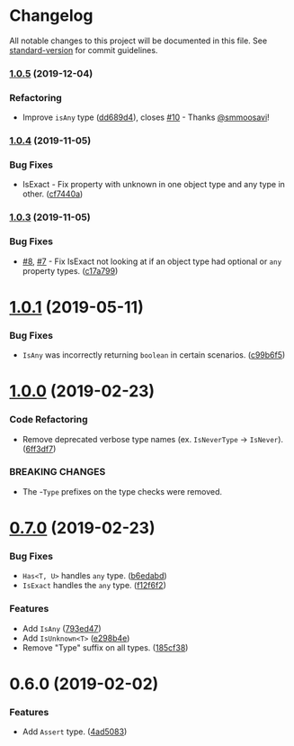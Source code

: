 # Changelog

All notable changes to this project will be documented in this file. See [standard-version](https://github.com/conventional-changelog/standard-version) for commit guidelines.

### [1.0.5](https://github.com/dsherret/conditional-type-checks/compare/v1.0.4...v1.0.5) (2019-12-04)


### Refactoring

* Improve `isAny` type ([dd689d4](https://github.com/dsherret/conditional-type-checks/commit/dd689d4)), closes [#10](https://github.com/dsherret/conditional-type-checks/issues/10) - Thanks [@smmoosavi](https://github.com/smmoosavi)!



### [1.0.4](https://github.com/dsherret/conditional-type-checks/compare/v1.0.3...v1.0.4) (2019-11-05)


### Bug Fixes

* IsExact - Fix property with unknown in one object type and any type in other. ([cf7440a](https://github.com/dsherret/conditional-type-checks/commit/cf7440a))



### [1.0.3](https://github.com/dsherret/conditional-type-checks/compare/v1.0.1...v1.0.3) (2019-11-05)


### Bug Fixes

* [#8](https://github.com/dsherret/conditional-type-checks/issues/8), [#7](https://github.com/dsherret/conditional-type-checks/issues/7) - Fix IsExact not looking at if an object type had optional or `any` property types. ([c17a799](https://github.com/dsherret/conditional-type-checks/commit/c17a799))



<a name="1.0.1"></a>
# [1.0.1](https://github.com/dsherret/conditional-type-checks/compare/v1.0.0...v1.0.1) (2019-05-11)


### Bug Fixes

* `IsAny` was incorrectly returning `boolean` in certain scenarios. ([c99b6f5](https://github.com/dsherret/conditional-type-checks/commit/c99b6f5))

<a name="1.0.0"></a>
# [1.0.0](https://github.com/dsherret/conditional-type-checks/compare/v0.7.0...v1.0.0) (2019-02-23)


### Code Refactoring

* Remove deprecated verbose type names (ex. `IsNeverType` -> `IsNever`). ([6ff3df7](https://github.com/dsherret/conditional-type-checks/commit/6ff3df7))


### BREAKING CHANGES

* The -`Type` prefixes on the type checks were removed.



<a name="0.7.0"></a>
# [0.7.0](https://github.com/dsherret/conditional-type-checks/compare/v0.6.0...v0.7.0) (2019-02-23)


### Bug Fixes

* `Has<T, U>` handles `any` type. ([b6edabd](https://github.com/dsherret/conditional-type-checks/commit/b6edabd))
* `IsExact` handles the `any` type. ([f12f6f2](https://github.com/dsherret/conditional-type-checks/commit/f12f6f2))


### Features

* Add `IsAny` ([793ed47](https://github.com/dsherret/conditional-type-checks/commit/793ed47))
* Add `IsUnknown<T>` ([e298b4e](https://github.com/dsherret/conditional-type-checks/commit/e298b4e))
* Remove "Type" suffix on all types. ([185cf38](https://github.com/dsherret/conditional-type-checks/commit/185cf38))



<a name="0.6.0"></a>
# 0.6.0 (2019-02-02)


### Features

* Add `Assert` type. ([4ad5083](https://github.com/dsherret/conditional-type-checks/commit/4ad5083))
